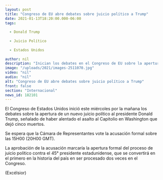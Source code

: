 ```yaml
---
layout: post
title: "Congreso de EU abre debates sobre juicio político a Trump"
date: 2021-01-13T18:20:00.000-06:00
tags:
  
  - Donald Trump
  
  - Juicio Político
  
  - Estados Unidos
  
author: nil
description: "Inician los debates en el Congreso de EU sobre la apertura de un nuevo juicio político al presidente Donald Trump"
image: "/uploads/2021/images-2511070.jpg"
video: "nil"
audio: "nil"
alt: "Congreso de EU abre debates sobre juicio político a Trump"
front: false
section: "Internacional"
news_id: 182101
---
```


El Congreso de Estados Unidos inició este miércoles por la mañana los debates sobre la apertura de un nuevo juicio político al presidente Donald Trump, señalado de haber alentado el asalto al Capitolio en Washington que dejó cinco muertos.

Se espera que la Cámara de Representantes vote la acusación formal sobre las 15H00 (20H00 GMT).

La aprobación de la acusación marcaría la apertura formal del proceso de juicio político contra el 45° presidente estadunidense, que se convertirá en el primero en la historia del país en ser procesado dos veces en el Congreso.

(Excélsior)